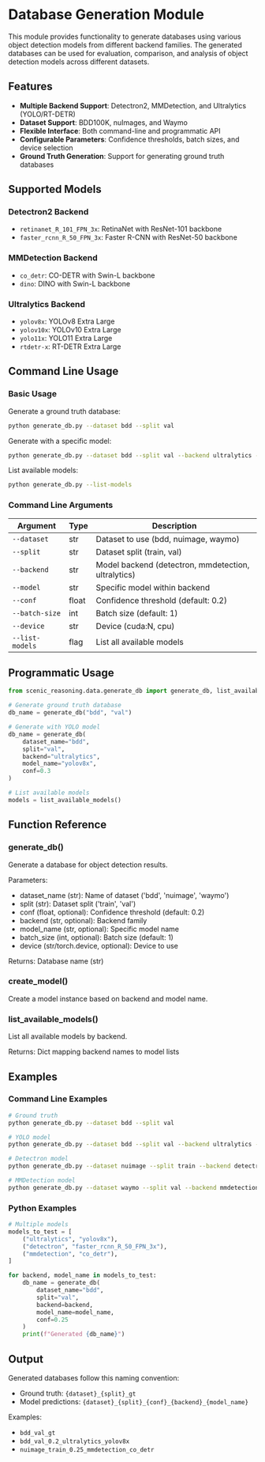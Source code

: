 # Database Generation Module

This module provides functionality to generate databases using various object detection models from different backend families. The generated databases can be used for evaluation, comparison, and analysis of object detection models across different datasets.

## Features

- **Multiple Backend Support**: Detectron2, MMDetection, and Ultralytics (YOLO/RT-DETR)
- **Dataset Support**: BDD100K, nuImages, and Waymo
- **Flexible Interface**: Both command-line and programmatic API
- **Configurable Parameters**: Confidence thresholds, batch sizes, and device selection
- **Ground Truth Generation**: Support for generating ground truth databases

## Supported Models

### Detectron2 Backend
- `retinanet_R_101_FPN_3x`: RetinaNet with ResNet-101 backbone
- `faster_rcnn_R_50_FPN_3x`: Faster R-CNN with ResNet-50 backbone

### MMDetection Backend
- `co_detr`: CO-DETR with Swin-L backbone
- `dino`: DINO with Swin-L backbone

### Ultralytics Backend
- `yolov8x`: YOLOv8 Extra Large
- `yolov10x`: YOLOv10 Extra Large
- `yolo11x`: YOLO11 Extra Large
- `rtdetr-x`: RT-DETR Extra Large

## Command Line Usage

### Basic Usage

Generate a ground truth database:
```bash
python generate_db.py --dataset bdd --split val
```

Generate with a specific model:
```bash
python generate_db.py --dataset bdd --split val --backend ultralytics --model yolov8x --conf 0.3
```

List available models:
```bash
python generate_db.py --list-models
```

### Command Line Arguments

| Argument | Type | Description |
|----------|------|-------------|
| `--dataset` | str | Dataset to use (bdd, nuimage, waymo) |
| `--split` | str | Dataset split (train, val) |
| `--backend` | str | Model backend (detectron, mmdetection, ultralytics) |
| `--model` | str | Specific model within backend |
| `--conf` | float | Confidence threshold (default: 0.2) |
| `--batch-size` | int | Batch size (default: 1) |
| `--device` | str | Device (cuda:N, cpu) |
| `--list-models` | flag | List all available models |

## Programmatic Usage

```python
from scenic_reasoning.data.generate_db import generate_db, list_available_models

# Generate ground truth database
db_name = generate_db("bdd", "val")

# Generate with YOLO model
db_name = generate_db(
    dataset_name="bdd",
    split="val", 
    backend="ultralytics",
    model_name="yolov8x",
    conf=0.3
)

# List available models
models = list_available_models()
```

## Function Reference

### generate_db()
Generate a database for object detection results.

Parameters:
- dataset_name (str): Name of dataset ('bdd', 'nuimage', 'waymo')
- split (str): Dataset split ('train', 'val')
- conf (float, optional): Confidence threshold (default: 0.2)
- backend (str, optional): Backend family
- model_name (str, optional): Specific model name
- batch_size (int, optional): Batch size (default: 1)
- device (str/torch.device, optional): Device to use

Returns: Database name (str)

### create_model()
Create a model instance based on backend and model name.

### list_available_models()
List all available models by backend.

Returns: Dict mapping backend names to model lists

## Examples

### Command Line Examples

```bash
# Ground truth
python generate_db.py --dataset bdd --split val

# YOLO model
python generate_db.py --dataset bdd --split val --backend ultralytics --model yolov8x --conf 0.3

# Detectron model
python generate_db.py --dataset nuimage --split train --backend detectron --model faster_rcnn_R_50_FPN_3x

# MMDetection model
python generate_db.py --dataset waymo --split val --backend mmdetection --model co_detr --conf 0.25
```

### Python Examples

```python
# Multiple models
models_to_test = [
    ("ultralytics", "yolov8x"),
    ("detectron", "faster_rcnn_R_50_FPN_3x"),
    ("mmdetection", "co_detr"),
]

for backend, model_name in models_to_test:
    db_name = generate_db(
        dataset_name="bdd",
        split="val",
        backend=backend,
        model_name=model_name,
        conf=0.25
    )
    print(f"Generated {db_name}")
```

## Output

Generated databases follow this naming convention:
- Ground truth: `{dataset}_{split}_gt`
- Model predictions: `{dataset}_{split}_{conf}_{backend}_{model_name}`

Examples:
- `bdd_val_gt`
- `bdd_val_0.2_ultralytics_yolov8x`
- `nuimage_train_0.25_mmdetection_co_detr` 
